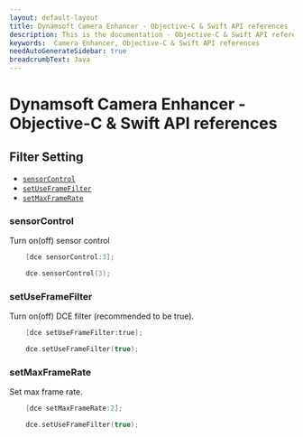 ```yaml
---
layout: default-layout
title: Dynamsoft Camera Enhancer - Objective-C & Swift API references
description: This is the documentation - Objective-C & Swift API references page of Dynamsoft Camera Enhancer.
keywords:  Camera Enhancer, Objective-C & Swift API references
needAutoGenerateSidebar: true
breadcrumbText: Java
---
```


# Dynamsoft Camera Enhancer - Objective-C & Swift API references

## Filter Setting

- [`sensorControl`](#sensorControl)
- [`setUseFrameFilter`](#setUseFrameFilter)
- [`setMaxFrameRate`](#setMaxFrameRate)

### sensorControl
    
Turn on(off) sensor control

```objectivec
    [dce sensorControl:3];
```
```Swift
    dce.sensorControl(3);
```

### setUseFrameFilter

Turn on(off) DCE filter (recommended to be true).

```objectivec
    [dce setUseFrameFilter:true];
```
```Swift
    dce.setUseFrameFilter(true);
```

### setMaxFrameRate

Set max frame rate.

```objectivec
    [dce setMaxFrameRate:2];
```
```Swift
    dce.setUseFrameFilter(true);
```